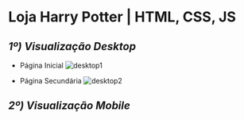 # Loja Harry Potter | HTML, CSS, JS

## ***1º) Visualização Desktop***

* Página Inicial
![desktop1](https://user-images.githubusercontent.com/101817225/169704472-d2666b4a-4fe4-40f5-80f4-8f6e0eb788ba.png)

* Página Secundária
![desktop2](https://user-images.githubusercontent.com/101817225/169704475-aef7ee1f-e85c-4a27-9b13-1246ddeaae3c.png)

## ***2º) Visualização Mobile***


